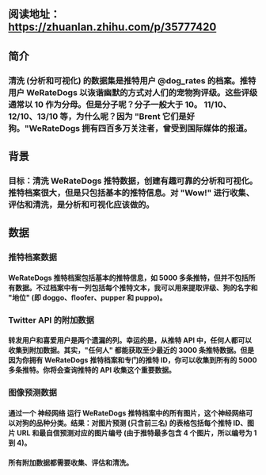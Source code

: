 ## 阅读地址：https://zhuanlan.zhihu.com/p/35777420

## 简介
### 清洗 (分析和可视化) 的数据集是推特用户 @dog_rates 的档案。推特用户 WeRateDogs 以诙谐幽默的方式对人们的宠物狗评级。这些评级通常以 10 作为分母。但是分子呢？分子一般大于 10。 11/10、12/10、13/10 等，为什么呢？因为 "Brent 它们是好狗。"WeRateDogs 拥有四百多万关注者，曾受到国际媒体的报道。
## 背景
### 目标：清洗 WeRateDogs 推特数据，创建有趣可靠的分析和可视化。推特档案很大，但是只包括基本的推特信息。对 "Wow!" 进行收集、评估和清洗，是分析和可视化应该做的。
## 数据
### 推特档案数据
#### WeRateDogs 推特档案包括基本的推特信息，如 5000 多条推特，但并不包括所有数据。不过档案中有一列包括每个推特文本，我可以用来提取评级、狗的名字和 "地位" (即 doggo、floofer、pupper 和 puppo)。
### Twitter API 的附加数据
#### 转发用户和喜爱用户是两个遗漏的列。幸运的是，从推特 API 中，任何人都可以收集到附加数据。其实，"任何人" 都能获取至少最近的 3000 条推特数据。但是因为你拥有 WeRateDogs 推特档案和专门的推特 ID，你可以收集到所有的 5000 多条推特。你将会查询推特的 API 收集这个重要数据。
### 图像预测数据
#### 通过一个 神经网络 运行 WeRateDogs 推特档案中的所有图片，这个神经网络可以对狗的品种分类。结果：对图片预测 (只含前三名) 的表格包括每个推特 ID、图片 URL 和最自信预测对应的图片编号 (由于推特最多包含 4 个图片，所以编号为 1 到 4)。
#### 所有附加数据都需要收集、评估和清洗。
